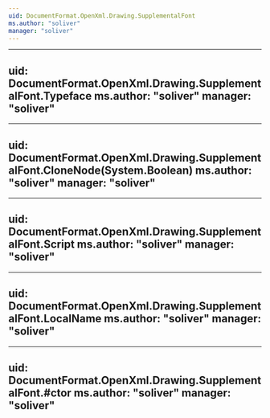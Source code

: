 ```yaml
---
uid: DocumentFormat.OpenXml.Drawing.SupplementalFont
ms.author: "soliver"
manager: "soliver"
---
```


---
uid: DocumentFormat.OpenXml.Drawing.SupplementalFont.Typeface
ms.author: "soliver"
manager: "soliver"
---

---
uid: DocumentFormat.OpenXml.Drawing.SupplementalFont.CloneNode(System.Boolean)
ms.author: "soliver"
manager: "soliver"
---

---
uid: DocumentFormat.OpenXml.Drawing.SupplementalFont.Script
ms.author: "soliver"
manager: "soliver"
---

---
uid: DocumentFormat.OpenXml.Drawing.SupplementalFont.LocalName
ms.author: "soliver"
manager: "soliver"
---

---
uid: DocumentFormat.OpenXml.Drawing.SupplementalFont.#ctor
ms.author: "soliver"
manager: "soliver"
---
